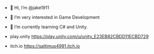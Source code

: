 - 👋 Hi, I’m @jake1911
- 👀 I’m very interested in Game Development
- 🌱 I’m currently learning C# and Unity.

- play.unity  https://play.unity.com/u/unity_E23EB82CBDD11ECBD729
- itch.io  https://saltimus4991.itch.io
<!---
jake1911/jake1911 is a ✨ special ✨ repository because its `README.md` (this file) appears on your GitHub profile.
You can click the Preview link to take a look at your changes.
--->

